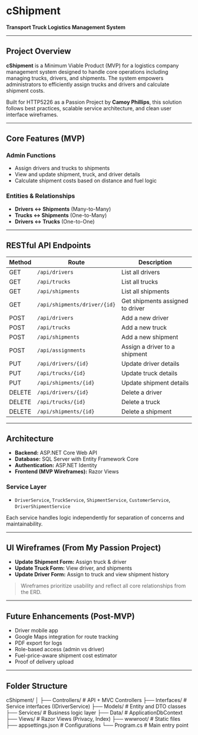 # cShipment

**Transport Truck Logistics Management System**

---

## Project Overview

**cShipment** is a Minimum Viable Product (MVP) for a logistics company management system designed to handle core operations including managing trucks, drivers, and shipments. The system empowers administrators to efficiently assign trucks and drivers and calculate shipment costs.

Built for HTTP5226 as a Passion Project by **Camoy Phillips**, this solution follows best practices, scalable service architecture, and clean user interface wireframes.

---

## Core Features (MVP)

### Admin Functions
- Assign drivers and trucks to shipments
- View and update shipment, truck, and driver details
- Calculate shipment costs based on distance and fuel logic

### Entities & Relationships
- **Drivers ↔ Shipments** (Many-to-Many)
- **Trucks ↔ Shipments** (One-to-Many)
- **Drivers ↔ Trucks** (One-to-One)

---

## RESTful API Endpoints

| Method | Route                          | Description                        |
|--------|--------------------------------|------------------------------------|
| GET    | `/api/drivers`                | List all drivers                   |
| GET    | `/api/trucks`                 | List all trucks                    |
| GET    | `/api/shipments`              | List all shipments                 |
| GET    | `/api/shipments/driver/{id}`  | Get shipments assigned to driver   |
| POST   | `/api/drivers`                | Add a new driver                   |
| POST   | `/api/trucks`                 | Add a new truck                    |
| POST   | `/api/shipments`              | Add a new shipment                 |
| POST   | `/api/assignments`            | Assign a driver to a shipment      |
| PUT    | `/api/drivers/{id}`           | Update driver details              |
| PUT    | `/api/trucks/{id}`            | Update truck details               |
| PUT    | `/api/shipments/{id}`         | Update shipment details            |
| DELETE | `/api/drivers/{id}`           | Delete a driver                    |
| DELETE | `/api/trucks/{id}`            | Delete a truck                     |
| DELETE | `/api/shipments/{id}`         | Delete a shipment                  |

---

## Architecture

- **Backend:** ASP.NET Core Web API  
- **Database:** SQL Server with Entity Framework Core  
- **Authentication:** ASP.NET Identity  
- **Frontend (MVP Wireframes):** Razor Views

### Service Layer
- `DriverService`, `TruckService`, `ShipmentService`, `CustomerService`, `DriverShipmentService`

Each service handles logic independently for separation of concerns and maintainability.

---

## UI Wireframes (From My Passion Project)

- **Update Shipment Form:** Assign truck & driver  
- **Update Truck Form:** View driver, and shipments  
- **Update Driver Form:** Assign to truck and view shipment history  

> Wireframes prioritize usability and reflect all core relationships from the ERD.

---

## Future Enhancements (Post-MVP)

-  Driver mobile app  
-  Google Maps integration for route tracking  
-  PDF export for logs  
-  Role-based access (admin vs driver)  
-  Fuel-price-aware shipment cost estimator  
-  Proof of delivery upload  

---

## Folder Structure 

cShipment/
│
├── Controllers/ # API + MVC Controllers
├── Interfaces/ # Service interfaces (IDriverService)
├── Models/ # Entity and DTO classes
├── Services/ # Business logic layer
├── Data/ # ApplicationDbContext
├── Views/ # Razor Views (Privacy, Index)
├── wwwroot/ # Static files
├── appsettings.json # Configurations
└── Program.cs # Main entry point
